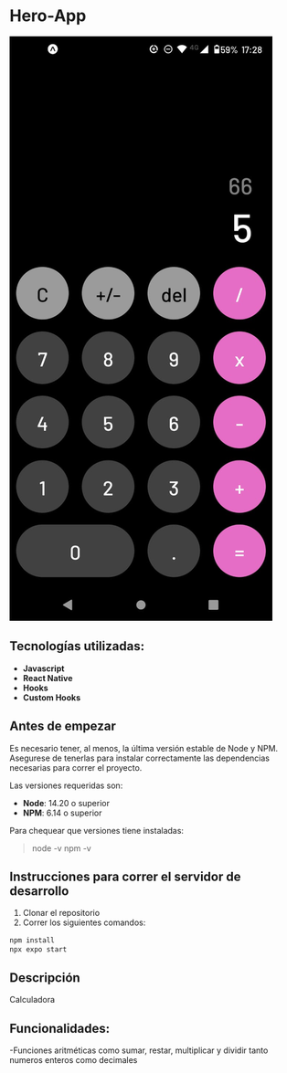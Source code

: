 # Hero-App

<img src = "./public/calculadora.jpg" >
 
 
## Tecnologías utilizadas:

* __Javascript__
* __React Native__
* __Hooks__
* __Custom Hooks__


## Antes de empezar
Es necesario tener, al menos, la última versión estable de Node y NPM. Asegurese de tenerlas para instalar correctamente las dependencias necesarias para correr el proyecto.

Las versiones requeridas son:
- **Node**: 14.20 o superior
- **NPM**: 6.14 o superior

Para chequear que versiones tiene instaladas:
> node -v
> npm -v

## Instrucciones para correr el servidor de desarrollo

1. Clonar el repositorio
2. Correr los siguientes comandos:
```
npm install
npx expo start
```

## Descripción
Calculadora

## Funcionalidades:
-Funciones aritméticas como sumar, restar, multiplicar y dividir tanto numeros enteros como decimales



